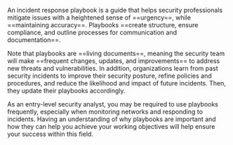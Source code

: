 An incident response playbook is a guide that helps security professionals mitigate issues with a heightened sense of ==urgency==, while ==maintaining accuracy==. Playbooks ==create structure, ensure compliance, and outline processes for communication and documentation==. 

Note that playbooks are ==living documents==, meaning the security team will make ==frequent changes, updates, and improvements== to address new threats and vulnerabilities. In addition, organizations learn from past security incidents to improve their security posture, refine policies and procedures, and reduce the likelihood and impact of future incidents. Then, they update their playbooks accordingly.

As an entry-level security analyst, you may be required to use playbooks frequently, especially when monitoring networks and responding to incidents. Having an understanding of why playbooks are important and how they can help you achieve your working objectives will help ensure your success within this field.